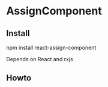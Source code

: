# AssignComponent
## Install
npm install react-assign-component

Depends on React and rxjs

## Howto
```
```
